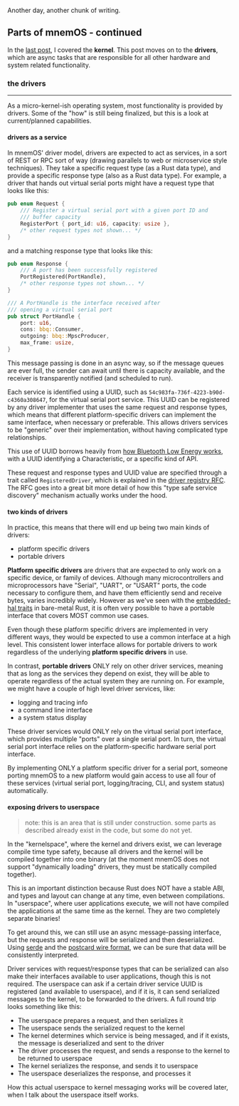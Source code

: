 Another day, another chunk of writing.

## Parts of mnemOS - continued

In the [last post](https://cohost.org/jamesmunns/post/72485-thoughts-about-mnem-o), I covered the **kernel**. This post moves on to the **drivers**, which are async tasks that are responsible for all other hardware and system related functionality.

### the drivers

---

As a micro-kernel-ish operating system, most functionality is provided by drivers. Some of the "how" is still being finalized, but this is a look at current/planned capabilities.

#### drivers as a service

In mnemOS' driver model, drivers are expected to act as services, in a sort of REST or RPC sort of way (drawing parallels to web or microservice style techniques). They take a specific request type (as a Rust data type), and provide a specific response type (also as a Rust data type). For example, a driver that hands out virtual serial ports might have a request type that looks like this:

```rust
pub enum Request {
    /// Register a virtual serial port with a given port ID and
    /// buffer capacity
    RegisterPort { port_id: u16, capacity: usize },
    /* other request types not shown... */
}
```

and a matching response type that looks like this:

```rust
pub enum Response {
    /// A port has been successfully registered
    PortRegistered(PortHandle),
    /* other response types not shown... */
}

/// A PortHandle is the interface received after
/// opening a virtual serial port
pub struct PortHandle {
    port: u16,
    cons: bbq::Consumer,
    outgoing: bbq::MpscProducer,
    max_frame: usize,
}
```

This message passing is done in an async way, so if the message queues are ever full, the sender can await until there is capacity available, and the receiver is transparently notified (and scheduled to run).

Each service is identified using a UUID, such as `54c983fa-736f-4223-b90d-c4360a308647`, for the virtual serial port service. This UUID can be registered by any driver implementer that uses the same request and response types, which means that different platform-specific drivers can implement the same interface, when necessary or preferable. This allows drivers services to be "generic" over their implementation, without having complicated type relationships.

This use of UUID borrows heavily from [how Bluetooth Low Energy works](https://www.bluetooth.com/blog/a-developers-guide-to-bluetooth/), with a UUID identifying a Characteristic, or a specific kind of API.

These request and response types and UUID value are specified through a trait called `RegisteredDriver`, which is explained in the [driver registry RFC](https://github.com/tosc-rs/mnemos/blob/main/rfcs/0025-driver-registry.md#the-registereddriver-trait). The RFC goes into a great bit more detail of how this "type safe service discovery" mechanism actually works under the hood.

#### two kinds of drivers

In practice, this means that there will end up being two main kinds of drivers:

* platform specific drivers
* portable drivers

**Platform specific drivers** are drivers that are expected to only work on a specific device, or family of devices. Although many microcontrollers and microprocessors have "Serial", "UART", or "USART" ports, the code necessary to configure them, and have them efficiently send and receive bytes, varies incredibly widely. However as we've seen with the [embedded-hal traits](https://docs.rs/embedded-hal/latest/embedded_hal/) in bare-metal Rust, it is often very possible to have a portable interface that covers MOST common use cases.

Even though these platform specific drivers are implemented in very different ways, they would be expected to use a common interface at a high level. This consistent lower interface allows for portable drivers to work regardless of the underlying **platform specific drivers** in use.

In contrast, **portable drivers** ONLY rely on other driver services, meaning that as long as the services they depend on exist, they will be able to operate regardless of the actual system they are running on. For example, we might have a couple of high level driver services, like:

* logging and tracing info
* a command line interface
* a system status display

These driver services would ONLY rely on the virtual serial port interface, which provides multiple "ports" over a single serial port. In turn, the virtual serial port interface relies on the platform-specific hardware serial port interface.

By implementing ONLY a platform specific driver for a serial port, someone porting mnemOS to a new platform would gain access to use all four of these services (virtual serial port, logging/tracing, CLI, and system status) automatically.

#### exposing drivers to userspace

> note: this is an area that is still under construction. some parts as described already exist in the code, but some do not yet.

In the "kernelspace", where the kernel and drivers exist, we can leverage compile time type safety, because all drivers and the kernel will be compiled together into one binary (at the moment mnemOS does not support "dynamically loading" drivers, they must be statically compiled together).

This is an important distinction because Rust does NOT have a stable ABI, and types and layout can change at any time, even between compilations. In "userspace", where user applications execute, we will not have compiled the applications at the same time as the kernel. They are two completely separate binaries!

To get around this, we can still use an async message-passing interface, but the requests and response will be serialized and then deserialized. Using [serde](https://serde.rs) and the [postcard wire format](https://postcard.jamesmunns.com/wire-format.html), we can be sure that data will be consistently interpreted.

Driver services with request/response types that can be serialized can also make their interfaces available to user applications, though this is not required. The userspace can ask if a certain driver service UUID is registered (and available to userspace), and if it is, it can send serialized messages to the kernel, to be forwarded to the drivers. A full round trip looks something like this:

* The userspace prepares a request, and then serializes it
* The userspace sends the serialized request to the kernel
* The kernel determines which service is being messaged, and if it exists, the message is deserialized and sent to the driver
* The driver processes the request, and sends a response to the kernel to be returned to userspace
* The kernel serializes the response, and sends it to userspace
* The userspace deserializes the response, and processes it

How this actual userspace to kernel messaging works will be covered later, when I talk about the userspace itself works.
